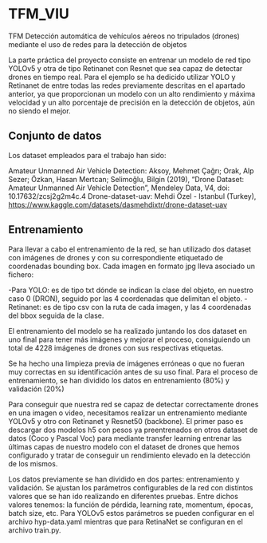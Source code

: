 # TFM_VIU
TFM Detección automática de vehículos aéreos no tripulados (drones) mediante el uso de redes para la detección de objetos 

La parte práctica del proyecto consiste en entrenar un modelo de red tipo YOLOv5 y otra de tipo Retinanet con Resnet que sea capaz de detectar drones en tiempo real. 
Para el ejemplo se ha dedicido utilizar YOLO y Retinanet de entre todas las redes previamente descritas en el apartado anterior,
ya que proporcionan un modelo con un alto rendimiento y máxima velocidad y un alto porcentaje de precisión en la detección de objetos, aún no siendo el mejor. 

 

Conjunto de datos 
-----------------
Los dataset empleados para el trabajo han sido:  

Amateur Unmanned Air Vehicle Detection: Aksoy, Mehmet Çağrı; Orak, Alp Sezer; Özkan, Hasan Mertcan; Selimoğlu, Bilgin (2019), “Drone Dataset: Amateur Unmanned Air Vehicle Detection”, Mendeley Data, V4, doi: 10.17632/zcsj2g2m4c.4 
Drone-dataset-uav: Mehdi Özel - Istanbul (Turkey), https://www.kaggle.com/datasets/dasmehdixtr/drone-dataset-uav  



Entrenamiento 
-------------
Para llevar a cabo el entrenamiento de la red, se han utilizado dos dataset con imágenes de drones y con su correspondiente etiquetado de coordenadas bounding box. 
Cada imagen en formato jpg lleva asociado un fichero: 

-Para YOLO: es de tipo txt dónde se indican la clase del objeto, en nuestro caso 0 (DRON), seguido por las 4 coordenadas que delimitan el objeto. 
-Retinanet: es de tipo csv con la ruta de cada imagen, y las 4 coordenadas del bbox seguida de la clase. 

El entrenamiento del modelo se ha realizado juntando los dos dataset en uno final para tener más imágenes y mejorar el proceso, 
consiguiendo un total de 4228 imágenes de drones con sus respectivas etiquetas. 

Se ha hecho una limpieza previa de imágenes erróneas o que no fueran muy correctas en su identificación antes de su uso final. 
Para el proceso de entrenamiento, se han dividido los datos en entrenamiento (80%) y validación (20%) 


Para conseguir que nuestra red se capaz de detectar correctamente drones en una imagen o video, necesitamos realizar un entrenamiento mediante YOLOv5 
y otro con Retinanet y Resnet50 (backbone). El primer paso es descargar dos modelos h5 con pesos ya preentrenados en otros dataset de datos (Coco y Pascal Voc) 
para mediante transfer learning entrenar las últimas capas de nuestro modelo con el dataset de drones que hemos configurado y tratar de conseguir un rendimiento 
elevado en la detección de los mismos. 
 
Los datos previamente se han dividido en dos partes: entrenamiento y validación. Se ajustan los parámetros configurables de la red con distintos valores 
que se han ido realizando en diferentes pruebas. Entre dichos valores tenemos: la función de pérdida, learning rate, momentum, épocas, batch size, etc. 
Para YOLOv5 estos parámetros se pueden configurar en el archivo hyp-data.yaml  mientras que para RetinaNet se configuran en el archivo train.py. 
